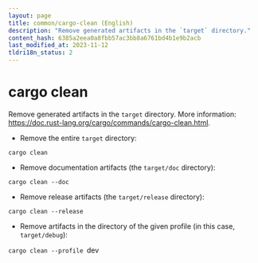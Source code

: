 ```yaml
---
layout: page
title: common/cargo-clean (English)
description: "Remove generated artifacts in the `target` directory."
content_hash: 6385a2eea0a8fbb57ac3bb8a6761bd4b1e9b2acb
last_modified_at: 2023-11-12
tldri18n_status: 2
---
```

# cargo clean

Remove generated artifacts in the `target` directory.
More information: <https://doc.rust-lang.org/cargo/commands/cargo-clean.html>.

- Remove the entire `target` directory:

`cargo clean`

- Remove documentation artifacts (the `target/doc` directory):

`cargo clean --doc`

- Remove release artifacts (the `target/release` directory):

`cargo clean --release`

- Remove artifacts in the directory of the given profile (in this case, `target/debug`):

`cargo clean --profile `<span class="tldr-var badge badge-pill bg-dark-lm bg-white-dm text-white-lm text-dark-dm font-weight-bold">dev</span>
